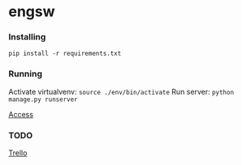 # engsw

### Installing
```pip install -r requirements.txt```

### Running
Activate virtualvenv: ```source ./env/bin/activate```
Run server: ```python manage.py runserver```

[Access](http://127.0.0.1:8000)


### TODO
[Trello](https://trello.com/b/RJKRXsxR/engsw)
